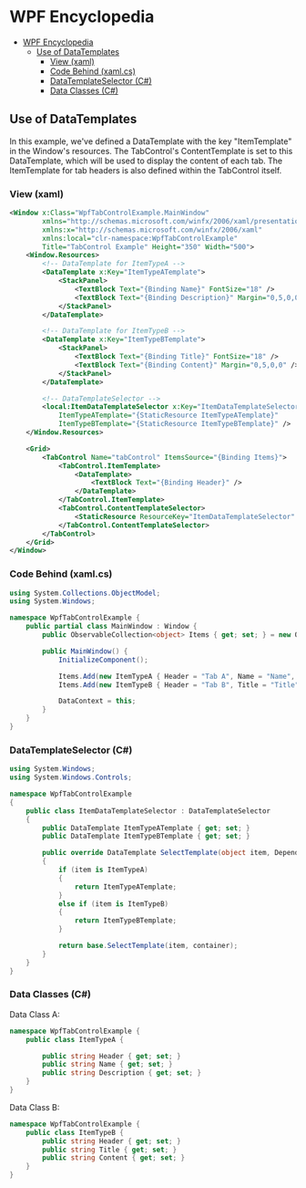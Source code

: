 # WPF Encyclopedia

- [WPF Encyclopedia](#wpf-encyclopedia)
  - [Use of DataTemplates](#use-of-datatemplates)
    - [View (xaml)](#view-xaml)
    - [Code Behind (xaml.cs)](#code-behind-xamlcs)
    - [DataTemplateSelector (C#)](#datatemplateselector-c)
    - [Data Classes (C#)](#data-classes-c)

## Use of DataTemplates

In this example, we've defined a DataTemplate with the key "ItemTemplate" in the Window's resources. The TabControl's ContentTemplate is set to this DataTemplate, which will be used to display the content of each tab. The ItemTemplate for tab headers is also defined within the TabControl itself.

### View (xaml)

```xml
<Window x:Class="WpfTabControlExample.MainWindow"
        xmlns="http://schemas.microsoft.com/winfx/2006/xaml/presentation"
        xmlns:x="http://schemas.microsoft.com/winfx/2006/xaml"
        xmlns:local="clr-namespace:WpfTabControlExample"
        Title="TabControl Example" Height="350" Width="500">
    <Window.Resources>
        <!-- DataTemplate for ItemTypeA -->
        <DataTemplate x:Key="ItemTypeATemplate">
            <StackPanel>
                <TextBlock Text="{Binding Name}" FontSize="18" />
                <TextBlock Text="{Binding Description}" Margin="0,5,0,0" />
            </StackPanel>
        </DataTemplate>

        <!-- DataTemplate for ItemTypeB -->
        <DataTemplate x:Key="ItemTypeBTemplate">
            <StackPanel>
                <TextBlock Text="{Binding Title}" FontSize="18" />
                <TextBlock Text="{Binding Content}" Margin="0,5,0,0" />
            </StackPanel>
        </DataTemplate>

        <!-- DataTemplateSelector -->
        <local:ItemDataTemplateSelector x:Key="ItemDataTemplateSelector"
            ItemTypeATemplate="{StaticResource ItemTypeATemplate}"
            ItemTypeBTemplate="{StaticResource ItemTypeBTemplate}" />
    </Window.Resources>

    <Grid>
        <TabControl Name="tabControl" ItemsSource="{Binding Items}">
            <TabControl.ItemTemplate>
                <DataTemplate>
                    <TextBlock Text="{Binding Header}" />
                </DataTemplate>
            </TabControl.ItemTemplate>
            <TabControl.ContentTemplateSelector>
                <StaticResource ResourceKey="ItemDataTemplateSelector" />
            </TabControl.ContentTemplateSelector>
        </TabControl>
    </Grid>
</Window>
```

### Code Behind (xaml.cs)

```c#
using System.Collections.ObjectModel;
using System.Windows;

namespace WpfTabControlExample {
    public partial class MainWindow : Window {
        public ObservableCollection<object> Items { get; set; } = new ObservableCollection<object>();

        public MainWindow() {
            InitializeComponent();

            Items.Add(new ItemTypeA { Header = "Tab A", Name = "Name", Description = "This is the description of this Tab" });
            Items.Add(new ItemTypeB { Header = "Tab B", Title = "Title", Content = "This is the content of this Tab" });

            DataContext = this;
        }
    }
}
```

### DataTemplateSelector (C#)

```c#
using System.Windows;
using System.Windows.Controls;

namespace WpfTabControlExample
{
    public class ItemDataTemplateSelector : DataTemplateSelector
    {
        public DataTemplate ItemTypeATemplate { get; set; }
        public DataTemplate ItemTypeBTemplate { get; set; }

        public override DataTemplate SelectTemplate(object item, DependencyObject container)
        {
            if (item is ItemTypeA)
            {
                return ItemTypeATemplate;
            }
            else if (item is ItemTypeB)
            {
                return ItemTypeBTemplate;
            }

            return base.SelectTemplate(item, container);
        }
    }
}

```

### Data Classes (C#)

Data Class A:

```c#
namespace WpfTabControlExample {
    public class ItemTypeA {

        public string Header { get; set; }
        public string Name { get; set; }
        public string Description { get; set; }
    }
}
```

Data Class B:

```c#
namespace WpfTabControlExample {
    public class ItemTypeB {
        public string Header { get; set; }
        public string Title { get; set; }
        public string Content { get; set; }
    }
}
```

